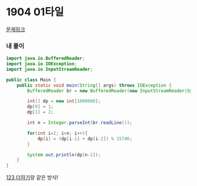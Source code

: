 # 1904 01타일

[문제링크](https://www.acmicpc.net/problem/1904)

### 내 풀이

```java
import java.io.BufferedReader;
import java.io.IOException;
import java.io.InputStreamReader;

public class Main {
    public static void main(String[] args) throws IOException {
        BufferedReader br = new BufferedReader(new InputStreamReader(System.in));

        int[] dp = new int[1000000];
        dp[0] = 1;
        dp[1] = 2;

        int n = Integer.parseInt(br.readLine());

        for(int i=2; i<n; i++){
            dp[i] = (dp[i-1] + dp[i-2]) % 15746;
        }

        System.out.println(dp[n-1]);
    }
}
```

[123 더하기](https://github.com/s2zan/algorithm/blob/master/dp/9095%20123%20더하기.md)랑 같은 방식!